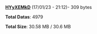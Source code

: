 [**HYyXEMkD**](/data/HYyXEMkD.txt) (17/01/23 - 21:12)- 309 bytes

**Total Datas**: 4979

**Total Size**: 30.58 MB / 30.6 MB